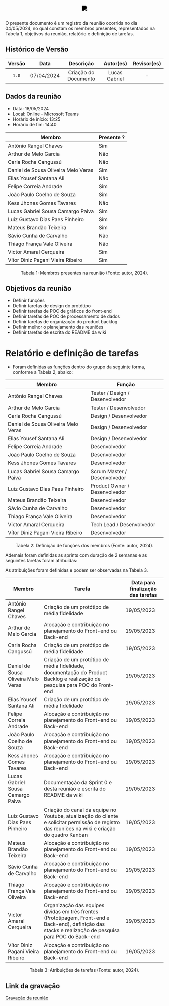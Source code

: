 <br/>

<div style="display: flex; flex-direction: column; justify-content: center; align-items:center;">
    <img src="https://dansousamelo.github.io/RQ_ISP/assets/backlog/BACKLOG-ICON.png" style="filter: brightness(0%);" />
</div>


<br/>
<p align="flex-direction: column; justify">
O presente documento é um registro da reunião ocorrida no dia 04/05/2024, no qual constam os membros presentes,
representados na Tabela 1, objetivos da reunião, relatório e definição de tarefas.</p>

## Histórico de Versão

| Versão |    Data    |      Descrição       |   Autor(es)   | Revisor(es) |
| :----: | :--------: | :------------------: | :-----------: | :---------: |
| `1.0`  | 07/04/2024 | Criação do Documento | Lucas Gabriel |      -      |

## Dados da reunião

- Data: 18/05/2024
- Local: Online - Microsoft Teams
- Horário de início: 13:25
- Horário de fim: 14:40

| Membro                              | Presente ? |
| ----------------------------------- | ---------- |
| Antônio Rangel Chaves               | Sim        |
| Arthur de Melo Garcia               | Não        |
| Carla Rocha Cangussú                | Não        |
| Daniel de Sousa Oliveira Melo Veras | Sim        |
| Elias Yousef Santana Ali            | Não        |
| Felipe Correia Andrade              | Sim        |
| João Paulo Coelho de Souza          | Sim        |
| Kess Jhones Gomes Tavares           | Não        |
| Lucas Gabriel Sousa Camargo Paiva   | Sim        |
| Luiz Gustavo Dias Paes Pinheiro     | Sim        |
| Mateus Brandão Teixeira             | Sim        |
| Sávio Cunha de Carvalho             | Não        |
| Thiago França Vale Oliveira         | Não        |
| Victor Amaral Cerqueira             | Sim        |
| Vítor Diniz Pagani Vieira Ribeiro   | Sim        |

<div style="text-align: center">
<p> Tabela 1: Membros presentes na reunião (Fonte: autor, 2024). </p>
</div>

## Objetivos da reunião

- Definir funções
- Definir tarefas de design do protótipo
- Definir tarefas de POC de gráficos do front-end
- Definir tarefas de POC de processamento de dados
- Definir tarefas de organização do product backlog
- Definir melhor o planejamento das reuniões
- Definir tarefas de escrita do README da wiki

# Relatório e definição de tarefas

- Foram definidas as funções dentro do grupo da seguinte forma, conforme a Tabela 2, abaixo:

| Membro                              | Função                          |
| ----------------------------------- | ------------------------------- |
| Antônio Rangel Chaves               | Tester / Design / Desenvolvedor |
| Arthur de Melo Garcia               | Tester / Desenvolvedor          |
| Carla Rocha Cangussú                | Design / Desenvolvedor          |
| Daniel de Sousa Oliveira Melo Veras | Design / Desenvolvedor          |
| Elias Yousef Santana Ali            | Design / Desenvolvedor          |
| Felipe Correia Andrade              | Desenvolvedor                   |
| João Paulo Coelho de Souza          | Desenvolvedor                   |
| Kess Jhones Gomes Tavares           | Desenvolvedor                   |
| Lucas Gabriel Sousa Camargo Paiva   | Scrum Master / Desenvolvedor    |
| Luiz Gustavo Dias Paes Pinheiro     | Product Owner / Desenvolvedor   |
| Mateus Brandão Teixeira             | Desenvolvedor                   |
| Sávio Cunha de Carvalho             | Desenvolvedor                   |
| Thiago França Vale Oliveira         | Desenvolvedor                   |
| Victor Amaral Cerqueira             | Tech Lead / Desenvolvedor       |
| Vítor Diniz Pagani Vieira Ribeiro   | Desenvolvedor                   | 

<div style="text-align: center">
<p> Tabela 2: Definição de funções dos membros (Fonte: autor, 2024). </p>
</div>

Ademais foram definidas as sprints com duração de 2 semanas e as seguintes tarefas foram atribuídas:

As atribuições foram definidas e podem ser observadas na Tabela 3.

| Membro                              | Tarefa                                                                                                                                                   | Data para finalização das tarefas |
| ----------------------------------- | -------------------------------------------------------------------------------------------------------------------------------------------------------- | --------------------------------- |
| Antônio Rangel Chaves               | Criação de um protótipo de média fidelidade                                                                                                              | 19/05/2023                        |
| Arthur de Melo Garcia               | Alocação e contribuição no planejamento do Front-end ou Back-end                                                                                         | 19/05/2023                        |
| Carla Rocha Cangussú                | Criação de um protótipo de média fidelidade                                                                                                              | 19/05/2023                        |
| Daniel de Sousa Oliveira Melo Veras | Criação de um protótipo de média fidelidade, documentação do Product Backlog e realização de pesquisa para POC do Front-end                              | 19/05/2023                        |
| Elias Yousef Santana Ali            | Criação de um protótipo de média fidelidade                                                                                                              | 19/05/2023                        |
| Felipe Correia Andrade              | Alocação e contribuição no planejamento do Front-end ou Back-end                                                                                         | 19/05/2023                        |
| João Paulo Coelho de Souza          | Alocação e contribuição no planejamento do Front-end ou Back-end                                                                                         | 19/05/2023                        |
| Kess Jhones Gomes Tavares           | Alocação e contribuição no planejamento do Front-end ou Back-end                                                                                         | 19/05/2023                        |
| Lucas Gabriel Sousa Camargo Paiva   | Documentação da Sprint 0 e desta reunião e escrita do README da wiki                                                                                     | 19/05/2023                        |
| Luiz Gustavo Dias Paes Pinheiro     | Criação do canal da equipe no Youtube, atualização do cliente e solicitar permissão de registro das reuniões na wiki e criação do quadro Kanban             | 19/05/2023                        |
| Mateus Brandão Teixeira             | Alocação e contribuição no planejamento do Front-end ou Back-end                                                                                         | 19/05/2023                        |
| Sávio Cunha de Carvalho             | Alocação e contribuição no planejamento do Front-end ou Back-end                                                                                         | 19/05/2023                        |
| Thiago França Vale Oliveira         | Alocação e contribuição no planejamento do Front-end ou Back-end                                                                                         | 19/05/2023                        |
| Victor Amaral Cerqueira             | Organização das equipes dividas em três frentes (Prototipagem, Front-end e Back-end), definição das stacks e realização de pesquisa para POC do Back-end | 19/05/2023                        |
| Vítor Diniz Pagani Vieira Ribeiro   | Alocação e contribuição no planejamento do Front-end ou Back-end                                                                                         | 19/05/2023                        |

<div style="text-align: center">
<p> Tabela 3: Atribuições de tarefas (Fonte: autor, 2024). </p>
</div>

## Link da gravação

[Gravação da reunião](https://youtu.be/iQ7_B1gCJMk)
